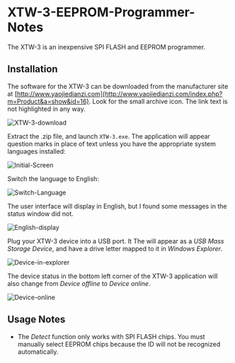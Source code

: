 # XTW-3-EEPROM-Programmer-Notes

The XTW-3 is an inexpensive SPI FLASH and EEPROM programmer.

## Installation

The software for the XTW-3 can be downloaded from the manufacturer site at [http://www.yaojiedianzi.com](http://www.yaojiedianzi.com/index.php?m=Product&a=show&id=16). Look for the small archive icon. The link text is not highlighted in any way.

![XTW-3-download](https://user-images.githubusercontent.com/1106057/153180311-eaa59628-a7f2-4c65-88e1-f1afc6d116ec.png)

Extract the .zip file, and launch `XTW-3.exe`. The application will appear question marks in place of text unless you have the appropriate system languages installed:

![Initial-Screen](https://user-images.githubusercontent.com/1106057/153180574-19c82485-e602-4656-b8df-5d31a874da15.png)

Switch the language to English:

![Switch-Language](https://user-images.githubusercontent.com/1106057/153180590-69ec5930-aa86-4f33-b3c2-6a76f99f8edc.png)

The user interface will display in English, but I found some messages in the status window did not.

![English-display](https://user-images.githubusercontent.com/1106057/153180822-dc4894c0-2673-4742-af05-c8ebe7ec2f7b.png)

Plug your XTW-3 device into a USB port. It The will appear as a _USB Mass Storage Device_, and have a drive letter mapped to it in _Windows Explorer_.

![Device-in-explorer](https://user-images.githubusercontent.com/1106057/153181101-a082d17f-6ac7-4f15-ba2e-cf4c71351d11.png)

The device status in the bottom left corner of the XTW-3 application will also change from _Device offline_ to _Device online_.

![Device-online](https://user-images.githubusercontent.com/1106057/153181315-03061609-e424-409c-8052-084138017e70.png)

## Usage Notes

* The _Detect_ function only works with SPI FLASH chips. You must manually select EEPROM chips because the ID will not be recognized automatically.
